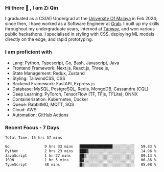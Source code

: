 <!-- <img height="180rem" width="100%" src="https://github.com/ziqinyeow/ziqinyeow/blob/main/header.png?raw=true" /> -->

### Hi there 👋 , I am Zi Qin
<!-- ![visitors](https://visitor-badge.glitch.me/badge?page_id=page.id) -->

I graduated as a CS(AI) Undergrad at the [University Of Malaya](https://www.um.edu.my/) in Feb 2024; since then, I have worked as a Software Engineer at [Grab](https://www.grab.com/my/). I built up my skills throughout my undergraduate years, interned at [Tapway](https://gotapway.com/), and won various public hackathons. I specialised in styling with CSS, deploying ML models directly on the edge, and rapid prototyping.

### I am proficient with

- Lang: Python, Typescript, Go, Bash, Javascript, Java
- Frontend Framework: Next.js, React.js, Three.js,
- State Management: Redux, Zustand
- Styling: TailwindCSS, CSS
- Backend Framework: FastAPI, Express.js
- Database: MySQL, PostgreSQL, Redis, MongoDB, Cassandra (CQL)
- Deep Learning: PyTorch, TensorFlow (TF, TFjs, TFLite), ONNX
- Containerization: Kubernetes, Docker
- Queue: RabbitMQ, MQTT, SQS
- Cloud: AWS
- Automation: GitHub Actions

### Recent Focus - 7 Days
<!--START_SECTION:waka-->

```txt
Total Time: 15 hrs 57 mins

Go                9 hrs 33 mins   ███████████████░░░░░░░░░░   59.83 %
Python            2 hrs 23 mins   ███▓░░░░░░░░░░░░░░░░░░░░░   14.96 %
JavaScript        1 hr 27 mins    ██▒░░░░░░░░░░░░░░░░░░░░░░   09.13 %
JSON              1 hr 5 mins     █▓░░░░░░░░░░░░░░░░░░░░░░░   06.86 %
TypeScript        48 mins         █▒░░░░░░░░░░░░░░░░░░░░░░░   05.08 %
```

<!--END_SECTION:waka-->

<!--![Leetcode Stats](https://leetcard.jacoblin.cool/ziqinyeow?ext=heatmap&theme=light,nord&width=1200&height=400)-->
